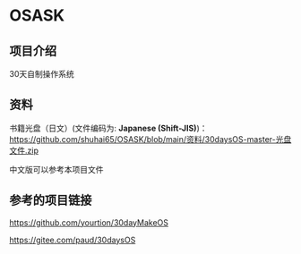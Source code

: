 # OSASK

## 项目介绍

30天自制操作系统

## 资料

书籍光盘（日文）(文件编码为: **Japanese (Shift-JIS)**)：
 https://github.com/shuhai65/OSASK/blob/main/资料/30daysOS-master-光盘文件.zip 

中文版可以参考本项目文件

## 参考的项目链接

https://github.com/yourtion/30dayMakeOS

https://gitee.com/paud/30daysOS

